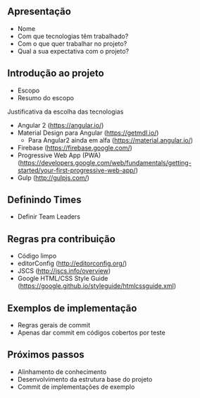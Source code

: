 ## Apresentação

- Nome
- Com que tecnologias têm trabalhado?
- Com o que quer trabalhar no projeto?
- Qual a sua expectativa com o projeto?

## Introdução ao projeto
- Escopo
- Resumo do escopo

Justificativa da escolha das tecnologias
- Angular 2 (https://angular.io/)
- Material Design para Angular (https://getmdl.io/)
  - Para Angular2 ainda em alfa (https://material.angular.io/)
- Firebase (https://firebase.google.com/)
- Progressive Web App (PWA) (https://developers.google.com/web/fundamentals/getting-started/your-first-progressive-web-app/)
- Gulp (http://gulpjs.com/)

## Definindo Times
- Definir Team Leaders

## Regras pra contribuição
- Código limpo
- editorConfig (http://editorconfig.org/)
- JSCS (http://jscs.info/overview)
- Google HTML/CSS Style Guide (https://google.github.io/styleguide/htmlcssguide.xml)

## Exemplos de implementação
- Regras gerais de commit
- Apenas dar commit em códigos cobertos por teste

## Próximos passos
- Alinhamento de conhecimento
- Desenvolvimento da estrutura base do projeto
- Commit de implementações de exemplo
